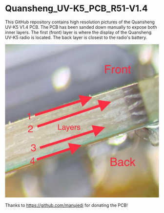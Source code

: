 # Quansheng_UV-K5_PCB_R51-V1.4
 This GitHub repository contains high resolution pictures of the Quansheng UV-K5 V1.4 PCB. 
The PCB has been sanded down manually to expose both inner layers. The first (front) layer is where the display of the Quansheng UV-K5 radio is located. The back layer is closest to the radio's battery.

<img src="https://github.com/mentalDetector/Quansheng_UV-K5_PCB_R51-V1.4/blob/main/Quansheng_UV-K5_PCB_R51-V1.4_JPG/Quansheng_UV-K5_PCB_R51-V1.4_layer_stackup.jpg?raw=true" width="512"/>

 Thanks to https://github.com/manujedi for donating the PCB!
